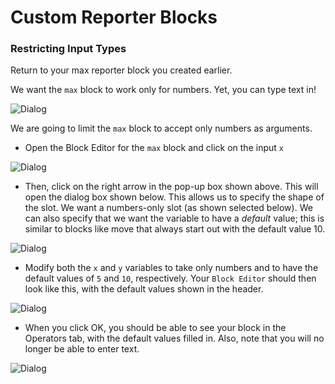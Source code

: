 # Custom Reporter Blocks

### Restricting Input Types <a id="input-types"></a>

Return to your max reporter block you created earlier.

We want the `max` block to work only for numbers. Yet, you can type text in!

![Dialog](http://bjc-nc.github.io/bjc-course/curriculum/03-build-your-own-blocks/labs/lab-block-20.png)

We are going to limit the `max` block to accept only numbers as arguments.

* Open the Block Editor for the `max` block and click on the input `x`

![Dialog](http://bjc-nc.github.io/bjc-course/curriculum/03-build-your-own-blocks/labs/lab-block-21.png)

* Then, click on the right arrow in the pop-up box shown above. This will open the dialog box shown below. This allows us to specify the shape of the slot. We want a numbers-only slot \(as shown selected below\). We can also specify that we want the variable to have a _default_ value; this is similar to blocks like move that always start out with the default value 10.

![Dialog](http://bjc-nc.github.io/bjc-course/curriculum/03-build-your-own-blocks/labs/lab-block-22.png)

* Modify both the `x` and `y` variables to take only numbers and to have the default values of `5` and `10`, respectively. Your `Block Editor` should then look like this, with the default values shown in the header.

![Dialog](http://bjc-nc.github.io/bjc-course/curriculum/03-build-your-own-blocks/labs/lab-block-23.png)

* When you click OK, you should be able to see your block in the Operators tab, with the default values filled in. Also, note that you will no longer be able to enter text.

![Dialog](http://bjc-nc.github.io/bjc-course/curriculum/03-build-your-own-blocks/labs/lab-block-24.png)

